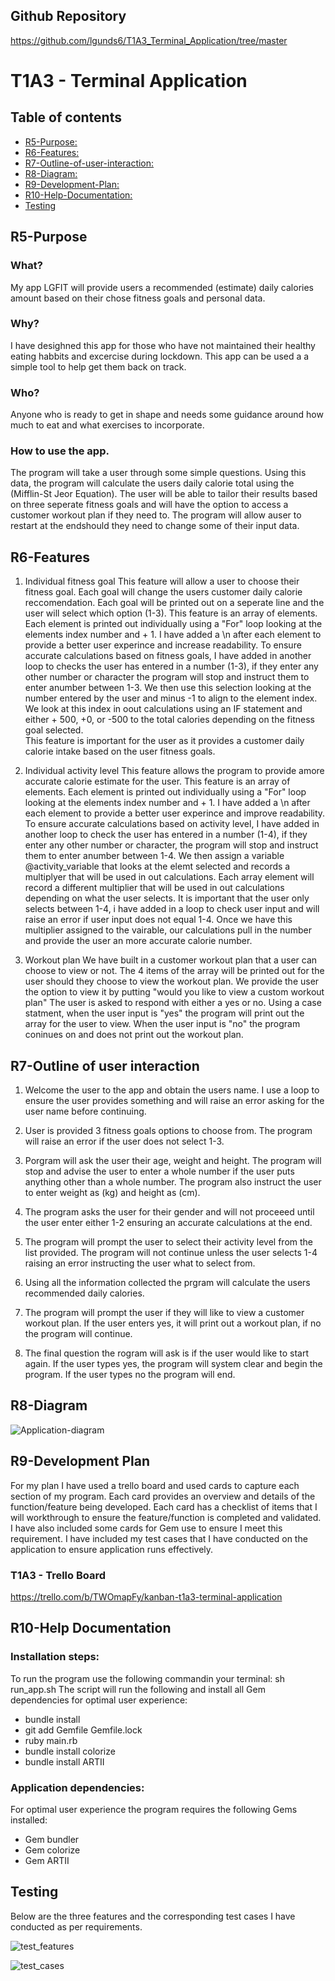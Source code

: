 
## Github Repository
https://github.com/lgunds6/T1A3_Terminal_Application/tree/master

# T1A3 - Terminal Application 

## Table of contents

- [R5-Purpose:](#Purpose)
- [R6-Features:](#R6-Features)
- [R7-Outline-of-user-interaction:](#R7-Outline-of-user-interaction:)
- [R8-Diagram:](#R8-Diagram)
- [R9-Development-Plan:](#R9-Development-Plan)
- [R10-Help-Documentation:](#R10-Help-Documentation)
- [Testing](#Testing)


## R5-Purpose

### What?
My app LGFIT will provide users a recommended (estimate) daily calories amount based on their chose fitness goals and personal data.

### Why?
I have desighned this app for those who have not maintained their healthy eating habbits and excercise during lockdown. This app can be used a a simple tool to help get them back on track.

### Who?
Anyone who is ready to get in shape and needs some guidance around how much to eat and what exercises to incorporate. 

### How to use the app.
The program will take a user through some simple questions. Using this  data, the program will calculate the users daily calorie total using the (Mifflin-St Jeor Equation). The user will be able to tailor their results based on three seperate fitness goals and will have the option to access a customer workout plan if they need to. The program will allow auser to restart at the endshould they need to change  some of their input data. 


## R6-Features

1. Individual fitness goal
This feature will allow a user to choose their fitness goal. Each goal will change the users customer daily calorie reccomendation. Each goal will be printed out on a seperate line and the user will select which option (1-3).
This feature is an array of elements. Each element is printed out individually using a "For" loop looking at the elements index number and + 1.  I have added a \n after each element to provide a better user experince and increase readability. To ensure accurate calculations based on fitness goals, I have added in another loop to checks the user has entered in a number (1-3), if they enter any other number or character the program will stop and instruct them to enter anumber between 1-3. We then use this selection looking at the number entered by the user and minus -1 to align to the element index. We look at this index in oout calculations using an IF statement and either + 500, +0, or -500 to the total calories depending on the fitness goal selected.  
This feature is important for the user as it provides a customer daily calorie intake based on the user fitness goals.

2. Individual activity level
This feature allows the program to provide amore accurate calorie estimate for the user. 
This feature is an array of elements. Each element is printed out individually using a "For" loop looking at the elements index number and + 1.  I have added a \n after each element to provide a better user experince and improve readability. 
To ensure accurate calculations based on activity level, I have added in another loop to check the user has entered in a number (1-4), if they enter any other number or character, the program will stop and instruct them to enter anumber between 1-4. We then assign a variable @activity_variable that looks at the elemt selected and records a multiplyer that will be used in out calculations. Each array element will record a different multiplier that will be used in out calculations depending on what the user selects. It is important that the user only selects between 1-4, i have added in a loop to check user input and will raise an error if user input does  not equal 1-4. Once we have this multiplier assigned to the vairable, our calculations pull in the number and provide the user an more accurate calorie number.

3. Workout plan
We have built in a customer workout plan that a user can choose to view or not. The 4 items of the array will be printed out for the user should they choose to view the workout plan. We provide the user the option to view it by putting "would you like to view a custom workout plan" The user is asked to respond with either a yes or no. Using a case statment, when the user input is "yes" the program will print out the array for the user to view. When the user input is "no" the program coninues on and does not print out the workout plan.

## R7-Outline of user interaction

1. Welcome the user to the app and obtain the users name. I use a loop to ensure the user provides something and will raise an error asking for the user name before continuing.

2. User is provided 3 fitness goals options to choose from. The program will raise an error if the user does not select 1-3.

3. Porgram will ask the user their age, weight and height. The program will stop and advise the user to enter a whole number if the user puts anything other than a whole number. The program also instruct the user to enter weight as (kg) and height as (cm).

4. The program asks the user for their gender and will not proceeed until the user enter either 1-2 ensuring an accurate calculations at the end.

5. The program will prompt the user to select their activity level from the list provided. The program will not continue unless the user selects 1-4 raising an error instructing the user what to select from.

6. Using all the information collected the prgram will calculate the users recommended daily calories.

7. The program will prompt the user if they will like to view a customer workout plan. If the user enters yes, it will print out a workout plan, if no the program will continue.

8. The final question the rogram will ask is if the user would like to start again. If the user types yes, the program will system clear and begin the program. If the user types no the program will end. 

## R8-Diagram

![Application-diagram](images/Workflow.png)

## R9-Development Plan

For my plan I have used a trello board and used cards to capture each section of my program. Each card provides an overview and details of the function/feature being developed. Each card has a checklist of items that I will workthrough to ensure the feature/function is completed and validated. 
I have also included some cards for Gem use to ensure I meet this requirement.
I have included my test cases that I have conducted on the application to ensure application runs effectively. 

### T1A3 - Trello Board
https://trello.com/b/TWOmapFy/kanban-t1a3-terminal-application

## R10-Help Documentation 

### Installation steps:
To run the program use  the following commandin your terminal: sh run_app.sh
The script will run the following and install all Gem dependencies for optimal user experience:
- bundle install
- git add Gemfile Gemfile.lock
- ruby main.rb
- bundle install colorize
- bundle  install ARTII

### Application dependencies:
For optimal user experience the program requires the following Gems installed:
- Gem bundler
- Gem colorize
- Gem ARTII

## Testing

Below are the three features and the corresponding test cases I have conducted as per requirements.

![test_features](images/test_features.png)

![test_cases](images/test_cases.png)


